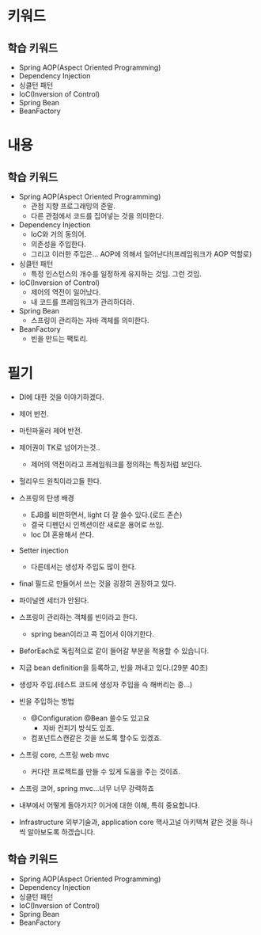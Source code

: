 # 키워드

## 학습 키워드

- Spring AOP(Aspect Oriented Programming)
- Dependency Injection
- 싱클턴 패턴
- IoC(Inversion of Control)
- Spring Bean
- BeanFactory

# 내용

## 학습 키워드

- Spring AOP(Aspect Oriented Programming)
  - 관점 지향 프로그래밍의 준말.
  - 다른 관점에서 코드를 집어넣는 것을 의미한다.
- Dependency Injection
  - IoC와 거의 동의어.
  - 의존성을 주입한다.
  - 그리고 이러한 주입은... AOP에 의해서 일어난다!(프레임워크가 AOP 역할로)
- 싱클턴 패턴
  - 특정 인스턴스의 개수를 일정하게 유지하는 것임. 그런 것임.
- IoC(Inversion of Control)
  - 제어의 역전이 일어났다.
  - 내 코드를 프레임워크가 관리하더라.
- Spring Bean
  - 스프링이 관리하는 자바 객체를 의미한다.
- BeanFactory
  - 빈을 만드는 팩토리.

# 필기

- DI에 대한 것을 이야기하겠다.
- 제어 반전.

- 마틴파울러 제어 반전.

- 제어권이 TK로 넘어가는것..

  - 제어의 역전이라고 프레임워크를 정의하는 특징처럼 보인다.

- 헐리우드 원칙이라고들 한다.

- 스프링의 탄생 배경

  - EJB를 비판하면서, light 더 잘 쓸수 있다.(로드 존슨)
  - 결국 디펜던시 인젝션이란 새로운 용어로 쓰임.
  - Ioc DI 혼용해서 쓴다.

- Setter injection

  - 다른데서는 생성자 주입도 많이 한다.

- final 필드로 만들어서 쓰는 것을 굉장히 권장하고 있다.
- 파이널엔 세터가 안된다.

- 스프링이 관리하는 객체를 빈이라고 한다.

  - spring bean이라고 콕 집어서 이야기한다.

- BeforEach로 독립적으로 같이 들어갈 부분을 적용할 수 있습니다.

- 지금 bean definition을 등록하고, 빈을 꺼내고 있다.(29분 40초)

- 생성자 주입.(테스트 코드에 생성자 주입을 슥 해버리는 중...)

- 빈을 주입하는 방법

  - @Configuration @Bean 쓸수도 있고요
    - 자바 컨피기 방식도 있죠.
  - 컴포넌트스캔같은 것을 쓰도록 할수도 있겠죠.

- 스프링 core, 스프링 web mvc

  - 커다란 프로젝트를 만들 수 있게 도움을 주는 것이죠.

- 스프링 코어, spring mvc...너무 너무 강력하죠
- 내부에서 어떻게 돌아가지? 이거에 대한 이해, 특히 중요합니다.
- Infrastructure 외부기술과, application core 핵사고널 아키텍쳐 같은 것을 하나씩 알아보도록 하겠습니다.

## 학습 키워드

- Spring AOP(Aspect Oriented Programming)
- Dependency Injection
- 싱클턴 패턴
- IoC(Inversion of Control)
- Spring Bean
- BeanFactory
